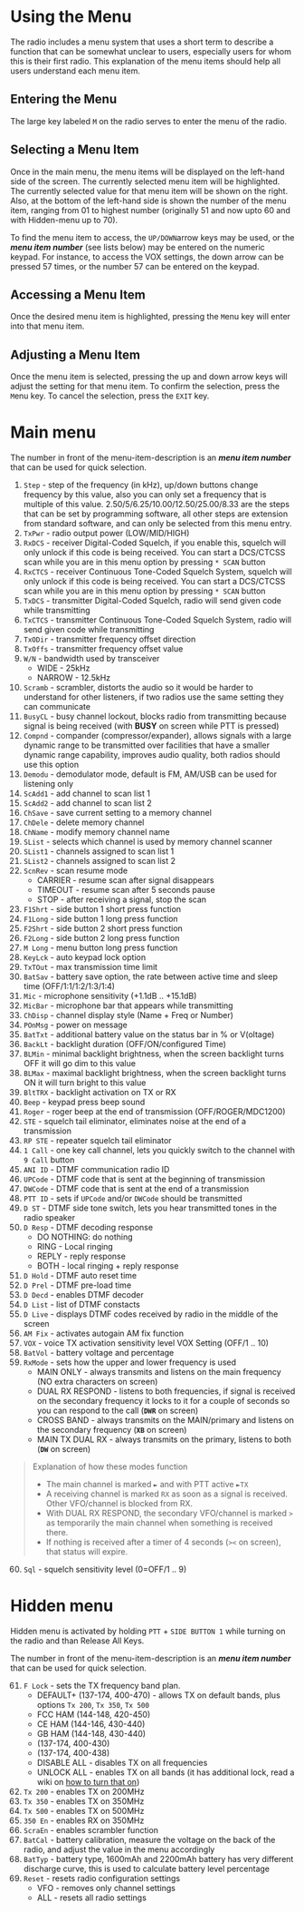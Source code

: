 # Using the Menu
The radio includes a menu system that uses a short term to describe a function that can be somewhat unclear to users, especially users for whom this is their first radio. This explanation of the menu items should help all users understand each menu item.

## Entering the Menu
The large key labeled `M` on the radio serves to enter the menu of the radio.

## Selecting a Menu Item
Once in the main menu, the menu items will be displayed on the left-hand side of the screen. The currently selected menu item will be highlighted. The currently selected value for that menu item will be shown on the right. Also, at the bottom of the left-hand side is shown the number of the menu item, ranging from 01 to highest number (originally 51 and now upto 60 and with Hidden-menu up to 70). 

To find the menu item to access, the `UP/DOWN`arrow keys may be used, or the **_menu item number_** (see lists below) may be entered on the numeric keypad. For instance, to access the VOX settings, the down arrow can be pressed 57 times, or the number 57 can be entered on the keypad.

## Accessing a Menu Item
Once the desired menu item is highlighted, pressing the `M`enu key will enter into that menu item.


## Adjusting a Menu Item
Once the menu item is selected, pressing the up and down arrow keys will adjust the setting for that menu item. To confirm the selection, press the `M`enu key. To cancel the selection, press the `EXIT` key.

# Main menu

The number in front of the menu-item-description is an **_menu item number_** that can be used for quick selection.
1. `Step` - step of the frequency (in kHz), up/down buttons change frequency by this value, also you can only set a frequency that is multiple of this value. 2.50/5/6.25/10.00/12.50/25.00/8.33 are the steps that can be set by programming software, all other steps are extension from standard software, and can only be selected from this menu entry.
1. `TxPwr` - radio output power (LOW/MID/HIGH)
1. `RxDCS` - receiver Digital-Coded Squelch, if you enable this, squelch will only unlock if this code is being received. You can start a DCS/CTCSS scan while you are in this menu option by pressing `* SCAN` button
1. `RxCTCS` - receiver Continuous Tone-Coded Squelch System, squelch will only unlock if this code is being received. You can start a DCS/CTCSS scan while you are in this menu option by pressing `* SCAN` button
1. `TxDCS` - transmitter Digital-Coded Squelch, radio will send given code while transmitting
1. `TxCTCS` - transmitter Continuous Tone-Coded Squelch System, radio will send given code while transmitting
1. `TxODir` - transmitter frequency offset direction
1. `TxOffs` - transmitter frequency offset value
1. `W/N` - bandwidth used by transceiver
   * WIDE - 25kHz
   * NARROW - 12.5kHz
1. `Scramb` - scrambler, distorts the audio so it would be harder to understand for other listeners, if two radios use the same setting they can communicate
1. `BusyCL` - busy channel lockout, blocks radio from transmitting because signal is being received (with **BUSY** on screen while PTT is pressed)
1. `Compnd` - compander (compressor/expander), allows signals with a large dynamic range to be transmitted over facilities that have a smaller dynamic range capability, improves audio quality, both radios should use this option
1. `Demodu` - demodulator mode, default is FM, AM/USB can be used for listening only
1. `ScAdd1` - add channel to scan list 1
1. `ScAdd2` - add channel to scan list 2
1. `ChSave` - save current setting to a memory channel
1. `ChDele` - delete memory channel
1. `ChName` - modify memory channel name
1. `SList` - selects which channel is used by memory channel scanner
1. `SList1` - channels assigned to scan list 1
1. `SList2` - channels assigned to scan list 2
1. `ScnRev` - scan resume mode
   * CARRIER - resume scan after signal disappears
   * TIMEOUT - resume scan after 5 seconds pause
   * STOP - after receiving a signal, stop the scan
1. `F1Shrt` - side button 1 short press function
1. `F1Long` - side button 1 long press function
1. `F2Shrt` - side button 2 short press function
1. `F2Long` - side button 2 long press function
1. `M Long` - menu button long press function
1. `KeyLck` - auto keypad lock option
1. `TxTOut` - max transmission time limit
1. `BatSav` - battery save option, the rate between active time and sleep time (OFF/1:1/1:2/1:3/1:4)
1. `Mic` - microphone sensitivity (+1.1dB .. +15.1dB)
1. `MicBar` - microphone bar that appears while transmitting
1. `ChDisp` - channel display style (Name + Freq or Number)
1. `POnMsg` - power on message
1. `BatTxt` - additional battery value on the status bar in % or V(oltage)
1. `BackLt` - backlight duration  (OFF/ON/configured Time)
1. `BLMin` - minimal backlight brightness, when the screen backlight turns OFF it will go dim to this value
2. `BLMax` - maximal backlight brightness, when the screen backlight turns ON it will turn bright to this value
1. `BltTRX` - backlight activation on TX or RX
1. `Beep` - keypad press beep sound
1. `Roger` - roger beep at the end of transmission (OFF/ROGER/MDC1200)
1. `STE` - squelch tail eliminator, eliminates noise at the end of a transmission
1. `RP STE` - repeater squelch tail eliminator
1. `1 Call` - one key call channel, lets you quickly switch to the channel with `9 Call` button
1. `ANI ID` - DTMF communication radio ID
1. `UPCode` - DTMF code that is sent at the beginning of transmission
1. `DWCode` - DTMF code that is sent at the end of a transmission
1. `PTT ID` - sets if `UPCode` and/or `DWCode` should be transmitted
1. `D ST` - DTMF side tone switch, lets you hear transmitted tones in the radio speaker
1. `D Resp` - DTMF decoding response 
   * DO NOTHING: do nothing
   * RING - Local ringing
   * REPLY - reply response
   * BOTH - local ringing + reply response
1. `D Hold` - DTMF auto reset time
1. `D Prel` - DTMF pre-load time
1. `D Decd` - enables DTMF decoder
1. `D List` - list of DTMF constacts
1. `D Live` - displays DTMF codes received by radio in the middle of the screen
1. `AM Fix` - activates autogain AM fix function
1. `VOX` - voice TX activation sensitivity level VOX Setting (OFF/1 .. 10)
1. `BatVol` - battery voltage and percentage
1. `RxMode` - sets how the upper and lower frequency is used
   * MAIN ONLY - always transmits and listens on the main frequency (NO extra characters on screen)
   * DUAL RX RESPOND - listens to both frequencies, if signal is received on the secondary frequency it locks to it for a couple of seconds so you can respond to the call (**`DWR`** on screen)
   * CROSS BAND - always transmits on the MAIN/primary and listens on the secondary frequency (**`XB`** on screen)
   * MAIN TX DUAL RX - always transmits on the primary, listens to both (**`DW`** on screen)
>    Explanation of how these modes function
>    * The main channel is marked `►` and with PTT active `►TX`
>    * A receiving channel is marked `RX` as soon as a signal is received. Other VFO/channel is blocked from RX.
>    * With DUAL RX RESPOND, the secondary VFO/channel is marked `>` as temporarily the main channel when something is received there. 
>    * If nothing is received after a timer of 4 seconds (`><` on screen), that status will expire.
60. `Sql` - squelch sensitivity level (0=OFF/1 .. 9)

# Hidden menu

Hidden menu is activated by holding `PTT` + `SIDE BUTTON 1` while turning on the radio and than Release All Keys.

The number in front of the menu-item-description is an **_menu item number_** that can be used for quick selection.

61. `F Lock` - sets the TX frequency band plan. 
    * DEFAULT+ (137-174, 400-470) - allows TX on default bands, plus options `Tx 200`, `Tx 350`, `Tx 500`
    * FCC HAM (144-148, 420-450)
    * CE HAM (144-146, 430-440)
    * GB HAM (144-148, 430-440)
    * (137-174, 400-430)
    * (137-174, 400-438)
    * DISABLE ALL - disables TX on all frequencies
    * UNLOCK ALL - enables TX on all bands (it has additional lock, read a wiki on [how to turn that on](https://github.com/egzumer/uv-k5-firmware-custom/wiki/Radio-operation#tx-on-all-bands))
1. `Tx 200` - enables TX on 200MHz
1. `Tx 350` - enables TX on 350MHz
1. `Tx 500` - enables TX on 500MHz
1. `350 En` - enables RX on 350MHz
1. `ScraEn` - enables scrambler function
1. `BatCal` - battery calibration, measure the voltage on the back of the radio, and adjust the value in the menu accordingly
1. `BatTyp` - battery type, 1600mAh and 2200mAh battery has very different discharge curve, this is used to calculate battery level percentage
1. `Reset` - resets radio configuration settings
   * VFO - removes only channel settings
   * ALL - resets all radio settings

